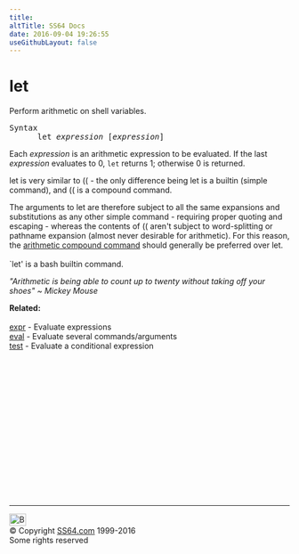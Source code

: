 ```yaml
---
title:
altTitle: SS64 Docs
date: 2016-09-04 19:26:55
useGithubLayout: false
---
```

<!-- #BeginLibraryItem "/Library/head_bash.lbi" --><!-- #EndLibraryItem --><h1>let</h1> 
<p> Perform arithmetic on shell variables.</p>
<pre>Syntax
      let <var>expression</var> [<var>expression</var>]</pre>
<p> Each <var>expression</var>  is an arithmetic expression to be evaluated. If the last <var>expression</var> evaluates to 0, <code>let</code> 
  returns 1; otherwise 0 is returned.</p>
<p>let is very similar to <span class="code">((</span> - the only difference being let is a builtin (simple command), and (( is a compound command. </p>
<p>The arguments to let are therefore subject to all the same expansions and substitutions as any other simple command - requiring proper quoting and escaping - whereas the contents of <span class="code">((</span> aren't subject to word-splitting or pathname expansion (almost never desirable for arithmetic). For this reason, the <a href="syntax-brackets.html#arithmetic">arithmetic compound command</a> should generally be preferred over let. <br>
  <br>
`let' is a bash builtin command.</p>
<p class="quote"><i>"Arithmetic is being able to count up to twenty without 
  taking off your shoes" ~ Mickey 
Mouse</i></p>
<p><b>Related:</b><br>
<br>
<a href="expr.html">expr</a> - Evaluate expressions <a href="eval.html"><br>
eval</a> - Evaluate several commands/arguments<br>
<a href="test.html">test</a> - Evaluate a conditional expression </p><!-- #BeginLibraryItem "/Library/foot_bash.lbi" --><p>
<!-- bash300 -->
<ins class="adsbygoogle" style="display:inline-block;width:300px;height:250px" data-ad-client="ca-pub-6140977852749469" data-ad-slot="4615356305"></ins>
<script>
(adsbygoogle = window.adsbygoogle || []).push({});
</script></p>
<hr>
<div id="bl" class="footer"><a href="let.html#"><img src="../images/top.png" width="30" height="22" alt="Back to the Top"></a></div>
<div id="br" class="footer, tagline">© Copyright <a href="http://ss64.com/">SS64.com</a> 1999-2016<br>
Some rights reserved</div><!-- #EndLibraryItem -->

